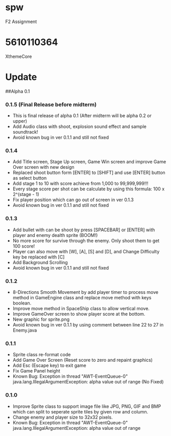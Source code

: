 # spw
F2 Assignment

# 5610110364
XthemeCore

# Update

##Alpha 0.1

### 0.1.5 (Final Release before midterm)
- This is final release of alpha 0.1 (After midterm will be alpha 0.2 or upper)
- Add Audio class with shoot, explosion sound effect and sample soundtrack!
- Avoid known bug in ver 0.1.1 and still not fixed

### 0.1.4
- Add Title screen, Stage Up screen, Game Win screen and improve Game Over screen with new design
- Replaced shoot button form [ENTER] to [SHIFT] and use [ENTER] button as select button
- Add stage 1 to 10 with score achieve from 1,000 to 99,999,999!!!
- Every stage score per shot can be calculate by using this formula: 100 x 2^(stage - 1)
- Fix player position which can go out of screen in ver 0.1.3
- Avoid known bug in ver 0.1.1 and still not fixed

### 0.1.3
- Add bullet with can be shoot by press [SPACEBAR] or [ENTER] with player and enemy dealth sprite (BOOM!)
- No more score for survive through the enemy. Only shoot them to get 100 score!
- Player can also move with [W], [A], [S] and [D], and Change Difficulty key be replaced with [C]
- Add Background Scrolling
- Avoid known bug in ver 0.1.1 and still not fixed

### 0.1.2
- 8-Directions Smooth Movement by add player timer to process move method in GameEngine class and replace move method with keys boolean.
- Improve move method in SpaceShip class to allow vertical move.
- Improve GameOver screen to show player score at the bottom.
- New graphic for sprite.png
- Avoid known bug in ver 0.1.1 by using comment between line 22 to 27 in Enemy.java

### 0.1.1
- Sprite class re-format code
- Add Game Over Screen (Reset score to zero and repaint graphics)
- Add Esc (Escape key) to exit game
- Fix Game Panel height
- Known Bug: Exception in thread "AWT-EventQueue-0" java.lang.IllegalArgumentException: alpha value out of range (No Fixed)

### 0.1.0
- Improve Sprite class  to support image file like JPG, PNG, GIF and BMP which can split to seperate sprite tiles by given row and column.
- Change enemy and player size to 32x32 pixels.
- Known Bug: Exception in thread "AWT-EventQueue-0" java.lang.IllegalArgumentException: alpha value out of range

